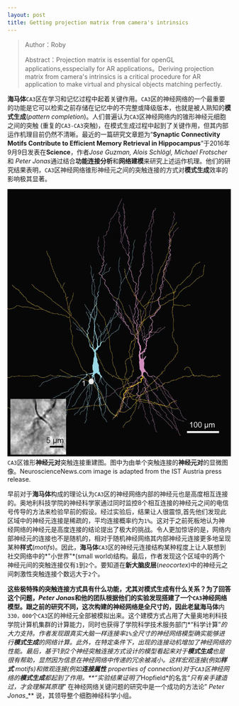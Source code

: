 ```yaml
---
layout: post
title: Getting projection matrix from camera's intrinsics 
---
```


> 
> Author：Roby
> 
> Abstract：Projection matrix is essential for openGL applications,esspecially for AR applications。Deriving projection matrix from camera's intrinsics is a critical procedure for AR application to make virtual and physical objects matching perfectly.


**海马体**`CA3`区在学习和记忆过程中起着关键作用。`CA3`区的神经网络的一个最重要的功能是它可以检索之前存储在记忆中的不完整或降级版本，也就是被人熟知的**模式生成**(*pattern completion*)。人们普遍认为`CA3`区神经网络内的锥形神经元细胞之间的突触 (重复的`CA3-CA3`突触)，在模式生成过程中起到了关键作用，但其内部运作机理目前仍然不清晰。最近的一篇研究文章题为“**Synaptic Connectivity Motifs Contribute to Efficient Memory Retrieval in Hippocampus**”于2016年9月9日发表在**Science**，作者*Jose Guzman, Alois Schlögl, Michael Frotscher*  和 *Peter Jonas*通过结合**功能连接分析**和**网络建模**来研究上述运作机理。他们的研究结果表明，`CA3`区神经网络锥形神经元之间的突触连接的方式对**模式生成**效率的影响极其显著。                                                                                                                                                                                                                                                                                                                                                                                                                                                                                                                                                                                  

![突触连接](https://raw.githubusercontent.com/changkaizhao/changkaizhao.github.io/master/images/2016-9-13/1.jpg)
`CA3`区锥形**神经元对**突触连接重建图。图中为由单个突触连接的**神经元对**的显微图像。NeuroscienceNews.com image is adapted from the IST Austria press release.



早前对于**海马体**构成的理论认为`CA3`区的神经网络内部的神经元也是高度相互连接的。奥地利科技学院的神经科学家通过同时监控8个相互连接的神经元之间的电信号传导的方法来检验早前的假设。经过实验后，结果让人很震惊,首先他们发现此区域中的神经元连接是稀疏的，平均连接概率约为`1%`。这对于之前死板地认为神经网络的神经元是高度连接的结论提出了极大的挑战。令人更加惊讶的是，网络内部神经元的连接也不是随机的，相对于随机神经网络其内部神经元连接更多地呈现某种**样式**(*motifs*)。因此，**海马体**`CA3`区的神经元连接结构某种程度上让人联想到社交网络中的*"小世界"*(small world)结构。最后，作者发现这个区域中的两个神经元间的突触连接仅有`1`到`2`个。要知道在**新大脑皮层**(*neocortex*)中的神经元之间刺激性突触连接个数远大于`2`个。

**这些极特殊的突触连接方式具有什么功能，尤其对模式生成有什么关系？**为了回答这个问题，*Peter Jonas*和他的团队根据他们的实验发现搭建了一个`CA3`神经网络模型。跟之前的研究不同，这次构建的神经网络是全尺寸的，因此老鼠**海马体**内`330，000`个`CA3`区的神经元全部被模拟出来。这个建模方式占用了大量奥地利科技学院计算机集群的计算能力，同时也获得了学院科学技术服务部门*“科学计算”*的大力支持。作者发现跟真实大脑一样连接率`1%`全尺寸的神经网络模型确实能够进行**模式生成**的网络计算。此外，在特定条件下，出现的连接动机增加了神经网络的性能。最后，基于1到2个神经突触连接方式设计的模型看起来对于**模式生成**也是很有帮助，显然因为信息在神经网络中传递的冗余被减小。这样宏观连接(例如**样式** *motifs*)和微观连接(例如**连接属性** *properties of connection*)对于`CA3`区神经网络的**模式生成**都起到了作用。**“实验结果证明了*Hopfield*的名言“*只有亲手建造过，才会理解其原理*” 在神经网络关键问题的研究中是一个成功的方法论” *Peter Jonas*_** 说，其领导整个细胞神经科学小组。